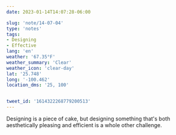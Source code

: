 ```yaml
---
date: 2023-01-14T14:07:28-06:00

slug: 'note/14-07-04'
type: 'notes'
tags:
- Designing
- Effective
lang: 'en'
weather: '67.35°F'
weather_summary: 'Clear'
weather_icon: 'clear-day'
lat: '25.748'
long: '-100.462'
location_dms: '25, 100'


tweet_id: '1614322268779200513'
---
```

Designing is a piece of cake, but designing something that's both aesthetically pleasing and efficient is a whole other challenge.